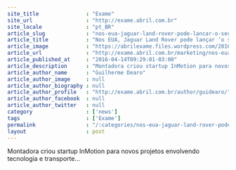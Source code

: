 ```yaml
---
site_title               : "Exame"
site_url                 : "http://exame.abril.com.br"
site_locale              : "pt_BR"
article_slug             : "nos-eua-jaguar-land-rover-pode-lancar-o-seu-proprio-uber"
article_title            : "Nos EUA, Jaguar Land Rover pode lançar ‘o seu próprio Uber’"
article_image            : "https://abrilexame.files.wordpress.com/2016/09/size_960_16_9_land-rover-discovery-sport4.jpg?quality=70&strip=all&w=960"
article_url              : "http://exame.abril.com.br/marketing/nos-eua-jaguar-land-rover-pode-lancar-o-seu-proprio-uber/"
article_published_at     : "2016-04-14T09:29:01-03:00"
article_description      : "Montadora criou startup InMotion para novos projetos envolvendo tecnologia e transporte..."
article_author_name      : "Guilherme Dearo"
article_author_image     : null
article_author_biography : null
article_author_profile   : "http://exame.abril.com.br/author/guidearo/"
article_author_facebook  : null
article_author_twitter   : null
category                 : ['news']
tags                     : ['Exame']
permalink                : "/:categories/nos-eua-jaguar-land-rover-pode-lancar-o-seu-proprio-uber/"
layout                   : post
---
```


Montadora criou startup InMotion para novos projetos envolvendo tecnologia e transporte...
